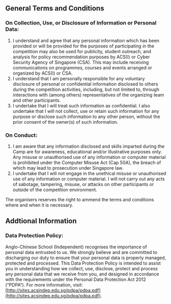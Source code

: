 ## General Terms and Conditions 

### On Collection, Use, or Disclosure of Information or Personal Data:
1) I understand and agree that any personal information which has been provided or will be provided for the purposes of participating in the competition may also be used for publicity, student outreach, and analysis for policy recommendation purposes by ACS(I) or Cyber Security Agency of Singapore (CSA). 
    This may include receiving communications on programmes, courses and events arranged or organized by ACS(I) or CSA.
2) I understand that I am personally responsible for any voluntary disclosure of personal or confidential information disclosed to others during the competition activities, including, but not limited to, through interactions with (among others) representatives of the organizing team and other participants.
3) I undertake that I will treat such information as confidential. I also undertake that I will not collect, use or retain such information for any purpose or disclose such information to any other person, without the prior consent of the owner(s) of such information.

### On Conduct:
1) I am aware that any information disclosed and skills imparted during the Camp are for awareness, educational and/or illustrative purposes only. 
    Any misuse or unauthorised use of any information or computer material is prohibited under the Computer Misuse Act (Cap 50A), the breach of which may lead to prosecution under Singapore law.
2) I undertake that I will not engage in the unethical misuse or unauthorised use of any information or computer material. 
    I will not carry out any acts of sabotage, tampering, misuse, or attacks on other participants or outside of the competition environment.

The organisers reserves the right to ammend the terms and conditions where and when it is necessary. 

## Addtional Information

### Data Protection Policy:
Anglo-Chinese School (Independent) recognises the importance of personal data entrusted to us. 
We strongly believe and are committed to discharging our duty to ensure that your personal data is properly managed, protected and processed. 
This Data Protection Policy is intended to assist you in understanding how we collect, use, disclose, protect and process any personal data that we receive from you, and designed in accordance with the requirements under the Personal Data Protection Act 2012 (“PDPA”). 
For more information, visit: [http://sites.acsindep.edu.sg/pdpa/pdpa.pdf](http://sites.acsindep.edu.sg/pdpa/pdpa.pdf).

